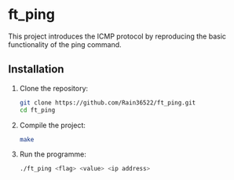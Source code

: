 # ft_ping

This project introduces the ICMP protocol by reproducing the basic functionality of the ping command.

## Installation

1. Clone the repository:
   ```bash
   git clone https://github.com/Rain36522/ft_ping.git
   cd ft_ping
   ```
2. Compile the project:
   ```bash
   make
   ```
3. Run the programme:
   ```bash
   ./ft_ping <flag> <value> <ip address>
   ```

